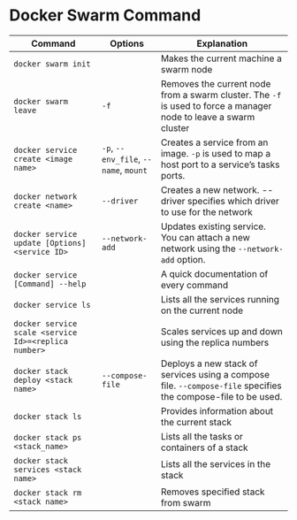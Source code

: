 # Docker Swarm Command

Command | Options | Explanation
------- | ------- | -----------
`docker swarm init` | | Makes the current machine a swarm node
`docker swarm leave` | `-f` | Removes the current node from a swarm cluster. The `-f` is used to force a manager node to leave a swarm cluster
`docker service create <image name>` | `-p`, `--env_file`, `--name`, `mount`  |Creates a service from an image. `-p` is used to map a host port to a service’s tasks ports.
`docker network create <name>` | `--driver` | Creates a new network. --driver specifies which driver to use for the network
`docker service update [Options] <service ID>` | `--network-add` | Updates existing service. You can attach a new network using the `--network-add` option.
`docker service [Command] --help` |  | A quick documentation of every command
`docker service ls` |  | Lists all the services running on the current node
`docker service scale <service Id>=<replica number>` |  | Scales services up and down using the replica numbers
`docker stack deploy <stack name>` | `--compose-file` | Deploys a new stack of services using a compose file. `--compose-file` specifies the compose-file to be used.
`docker stack ls` |  | Provides information about the current stack
`docker stack ps <stack_name>` |  | Lists all the tasks or containers of a stack
`docker stack services <stack name>` |  | Lists all the services in the stack
`docker stack rm <stack name>` |  | Removes specified stack from swarm

